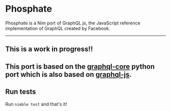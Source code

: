 # Phosphate

Phosphate is a Nim port of GraphQL.js, the JavaScript reference implementation of GraphQL created by Facebook.

---
## This is a work in progress!!

This port is based on the [graphql-core](https://github.com/graphql-python/graphql-core) python port which is also based on [graphql-js](https://github.com/graphql/graphql-js).
---

## Run tests

Run `nimble test` and that's it!